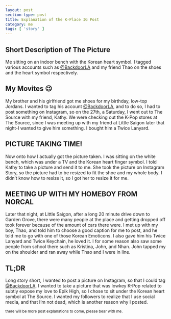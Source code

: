 ```yaml
---
layout: post
section-type: post
title: Explanation of the K-Place IG Post
category: me
tags: [ 'story' ]
---
```


## Short Description of The Picture

Me sitting on an indoor bench with the Korean heart symbol. I tagged various accounts such as [@BackdoorLA](https://www.instagram.com/backdoorla/?hl=en) and my friend Thao on the shoes and the heart symbol respectively.

## My Movites :wink:

My brother and his girlfriend got me shoes for my birthday, low-top Jordans. I wanted to tag his account [@BackdoorLA](https://www.instagram.com/backdoorla/?hl=en), and to do so, I had to post something on Instagram, so on the 27th, a Saturday, I went out to The Source with my friend, Kathy. We were checking out the K-Pop stores at The Source, since I was meeting up with my friend at Little Saigon later that night-I wanted to give him something. I bought him a Twice Lanyard. 

## PICTURE TAKING TIME!

Now onto how I actually got the picture taken. I was sitting on the white bench, which was under a TV and the Korean heart finger symbol. I told Kathy to take a picture and send it to me. She took the picture on Instagram Story, so the picture had to be resized to fit the shoe and my whole body. I didn’t know how to resize it, so I got her to resize it for me.

## MEETING UP WITH MY HOMEBOY FROM NORCAL

Later that night, at Little Saigon, after a long 20 minute drive down to Garden Grove, there were many people at the place and getting dropped off took forever because of the amount of cars there were. I met up with my boy, Thao, and told him to choose a good caption for me to post, and he told me to go with one of those Korean Emoticons. I also gave him his Twice Lanyard and Twice Keychain, he loved it. I for some reason also saw some people from school there such as Kristina, John, and Nhan. John tapped my on the shoulder and ran away while Thao and I were in line.

## TL;DR

Long story short, I wanted to post a picture on Instagram, so that I could tag [@BackdoorLA](https://www.instagram.com/backdoorla/?hl=en). I wanted to take a picture that was lowkey K-Pop related to subtly expose my love to Epik High, so I chose to sit under the Korean heart symbol at The Source. I wanted my followers to realize that I use social media, and that I’m not dead, which is another reason why I posted. 

<small> there will be more post explanations to come, please bear with me. </small>